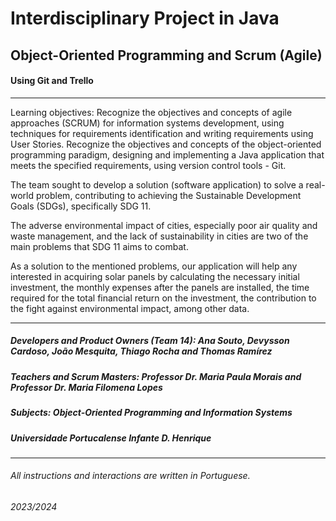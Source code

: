# Interdisciplinary Project in Java

## Object-Oriented Programming and Scrum (Agile)

#### Using Git and Trello

***

Learning objectives: Recognize the objectives and concepts of agile approaches (SCRUM) for information systems development, using techniques for requirements identification and writing requirements using User Stories.
Recognize the objectives and concepts of the object-oriented programming paradigm, designing and implementing a Java application that meets the specified requirements, using version control tools - Git.

The team sought to develop a solution (software application) to solve a real-world problem, contributing to achieving the Sustainable Development Goals (SDGs), specifically SDG 11.

The adverse environmental impact of cities, especially poor air quality and waste management, and the lack of sustainability in cities are two of the main problems that SDG 11 aims to combat.

As a solution to the mentioned problems, our application will help any interested in acquiring solar panels by calculating the necessary initial investment, the monthly expenses after the panels are installed, the time required for the total financial return on the investment, the contribution to the fight against environmental impact, among other data.

***

##### Developers and Product Owners (Team 14): Ana Souto, Devysson Cardoso, João Mesquita, Thiago Rocha and Thomas Ramírez

##### Teachers and Scrum Masters: Professor Dr. Maria Paula Morais and Professor Dr. Maria Filomena Lopes

##### Subjects: Object-Oriented Programming and Information Systems

##### Universidade Portucalense Infante D. Henrique

***

###### All instructions and interactions are written in Portuguese.

###### 2023/2024
